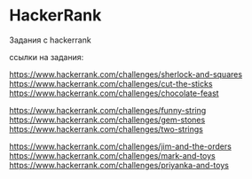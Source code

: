 # HackerRank
Задания с hackerrank

ссылки на задания:

https://www.hackerrank.com/challenges/sherlock-and-squares
https://www.hackerrank.com/challenges/cut-the-sticks
https://www.hackerrank.com/challenges/chocolate-feast

https://www.hackerrank.com/challenges/funny-string
https://www.hackerrank.com/challenges/gem-stones
https://www.hackerrank.com/challenges/two-strings

https://www.hackerrank.com/challenges/jim-and-the-orders
https://www.hackerrank.com/challenges/mark-and-toys
https://www.hackerrank.com/challenges/priyanka-and-toys

